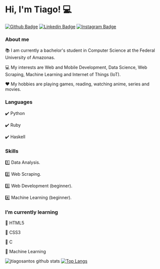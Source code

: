 # Hi, I'm Tiago! :computer:

[![Github Badge](https://img.shields.io/badge/github-%23100000.svg?&style=for-the-badge&logo=github&logoColor=white&link=https://github.com/jtiagosantos)](https://github.com/jtiagosantos)
[![Linkedin Badge](https://img.shields.io/badge/linkedin-%230077B5.svg?&style=for-the-badge&logo=linkedin&logoColor=white&link=https://www.linkedin.com/in/jos%C3%A9-tiago-santos-de-lima-aaa4361a4/)](https://www.linkedin.com/in/jos%C3%A9-tiago-santos-de-lima-aaa4361a4/)
[![Instagram Badge](https://img.shields.io/badge/instagram-%23E4405F.svg?&style=for-the-badge&logo=instagram&logoColor=white&link=https://www.instagram.com/jtiago_santos/)](https://www.instagram.com/jtiago_santos/)

### About me
:books: I am currently a bachelor's student in Computer Science at the Federal University of Amazonas.

:computer: My interests are Web and Mobile Development, Data Science, Web Scraping, Machine Learning and Internet of Things (IoT).

:heart: My hobbies are playing games, reading, watching anime, series and movies.


### Languages
:heavy_check_mark: Python

:heavy_check_mark: Ruby

:heavy_check_mark: Haskell

### Skills
:one: Data Analysis.

:two: Web Scraping.

:three: Web Development (beginner).

:four: Machine Learning (beginner).

### I’m currently learning
:pushpin: HTML5

:pushpin: CSS3

:pushpin: C

:pushpin: Machine Learning

![jtiagosantos github stats](https://github-readme-stats.vercel.app/api?username=jtiagosantos&show_icons=true&theme=yeblu&include_all_commits=true)
[![Top Langs](https://github-readme-stats.vercel.app/api/top-langs/?username=jtiagosantos&layout=compact&langs_count=10&hide=lua&theme=yeblu)](https://github.com/jtiagosantos/github-readme-stats)
